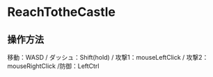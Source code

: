 # ReachTotheCastle
## 操作方法
移動：WASD / ダッシュ：Shift(hold) / 
攻撃1：mouseLeftClick / 攻撃2：mouseRightClick /防御：LeftCtrl